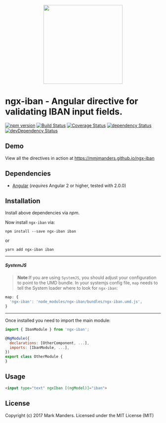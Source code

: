<p align="center">
  <img height="256px" width="256px" style="text-align: center;" src="https://cdn.rawgit.com/mmjmanders/ngx-iban/master/demo/src/assets/logo.svg">
</p>

# ngx-iban - Angular directive for validating IBAN input fields.

[![npm version](https://badge.fury.io/js/ngx-iban.svg)](https://badge.fury.io/js/ngx-iban)
[![Build Status](https://travis-ci.org/mmjmanders/ngx-iban.svg?branch=master)](https://travis-ci.org/mmjmanders/ngx-iban)
[![Coverage Status](https://coveralls.io/repos/github/mmjmanders/ngx-iban/badge.svg?branch=master)](https://coveralls.io/github/mmjmanders/ngx-iban?branch=master)
[![dependency Status](https://david-dm.org/mmjmanders/ngx-iban/status.svg)](https://david-dm.org/mmjmanders/ngx-iban)
[![devDependency Status](https://david-dm.org/mmjmanders/ngx-iban/dev-status.svg?branch=master)](https://david-dm.org/mmjmanders/ngx-iban#info=devDependencies)

## Demo

View all the directives in action at https://mmjmanders.github.io/ngx-iban

## Dependencies
* [Angular](https://angular.io) (*requires* Angular 2 or higher, tested with 2.0.0)

## Installation
Install above dependencies via *npm*. 

Now install `ngx-iban` via:
```shell
npm install --save ngx-iban iban
```

or

```shell
yarn add ngx-iban iban
```

---
##### SystemJS
>**Note**:If you are using `SystemJS`, you should adjust your configuration to point to the UMD bundle.
In your systemjs config file, `map` needs to tell the System loader where to look for `ngx-iban`:
```js
map: {
  'ngx-iban': 'node_modules/ngx-iban/bundles/ngx-iban.umd.js',
}
```
---

Once installed you need to import the main module:
```js
import { IbanModule } from 'ngx-iban';

@NgModule({
  declarations: [OtherComponent, ...],
  imports: [IbanModule, ...], 
})
export class OtherModule {
}
```

## Usage

```html
<input type="text" ngxIban [(ngModel)]="iban">
```


## License

Copyright (c) 2017 Mark Manders. Licensed under the MIT License (MIT)

